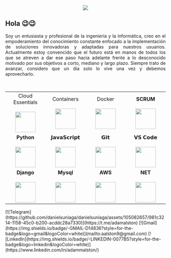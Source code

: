 <p align="center">
  <img src="https://github.com/danielsuniaga/danielsuniaga/assets/105082657/24722b33-5b49-4c2b-b987-13d1b735a984">
</p>

<!-- HR -->
## Hola 😉😉 
<!-- HR -->
<p align="justify">
Soy un entusiasta y profesional de la ingeniería y la informática, creo en el empoderamiento del conocimiento constante enfocado a la implementación de soluciones innovadoras y adaptadas para nuestros usuarios.
Actualmente estoy convencido que el futuro está en manos de todos los que se atreven a dar ese paso hacia adelante frente a lo desconocido motivado por sus objetivos a corto, mediano y largo plazo. Siempre trato de avanzar, considero que un día solo lo vive una vez y debemos aprovecharlo. 
</p>
<!-- HR --><br>
<div align="center">
  <table>
    <tbody>
      <tr>
        <td width="25%" align="center">
          <span>Cloud Essentials</span><br><br>
          <img height="64px" src="https://github.com/danielsuniaga/danielsuniaga/assets/105082657/e6328e2c-2b10-49d9-aebe-bfeb39863e4e">
        </td>
        <td width="25%" align="center">
          <span>Containers </span><br><br>
          <img height="64px" src="https://github.com/danielsuniaga/danielsuniaga/assets/105082657/3653b730-526d-437a-bf36-b5f748d720e8">
        </td>
        <td width="25%" align="center">
          <span>Docker</span><br><br>
          <img height="64px" src="https://github.com/danielsuniaga/danielsuniaga/assets/105082657/452db1ae-5abe-47c3-9153-1586517e10c4">
        </td>
        <td width="25%" align="center">
          <span><strong>SCRUM</strong>
          </span><br><br>
          <img height="64px" src="https://github.com/danielsuniaga/danielsuniaga/assets/105082657/cfc9dc7d-eb42-4bdb-99f9-b5e12c2485a8">
        </td>
      </tr>
      <tr valign="top">
        <td width="25%" align="center">
          <span><strong>Python</strong>
          </span><br><br>
          <img height="64px" src="https://cdn4.iconfinder.com/data/icons/logos-and-brands/512/267_Python_logo-128.png">
        </td>
        <td width="25%" align="center">
          <span>𝗝𝗮𝘃𝗮𝗦𝗰𝗿𝗶𝗽𝘁</span><br><br>
          <img height="64px" src="https://cdn.svgporn.com/logos/javascript.svg">
        </td>
        <td width="25%" align="center">
          <span>𝗚𝗶𝘁</span><br><br>
          <img height="64px" src="https://cdn.svgporn.com/logos/git-icon.svg">
        </td>
        <td width="25%" align="center">
          <span>𝗩𝗦 𝗖𝗼𝗱𝗲</span><br><br>
          <img height="64px" src="https://cdn.svgporn.com/logos/visual-studio-code.svg">
        </td>
      </tr>
      <tr valign="top">
        <td width="25%" align="center">
          <span><strong>Django</strong></span><br><br>
          <img height="64px" src="https://www.vectorlogo.zone/logos/djangoproject/djangoproject-ar21.svg">
        </td>
        <td width="25%" align="center">
          <span><strong>Mysql</strong></span><br><br>
          <img height="64px" src="https://github.com/danielsuniaga/danielsuniaga/assets/105082657/813d8258-d4b4-44dc-b466-7ea90005cee2">
        </td>
        <td width="25%" align="center">
          <span><strong>AWS</strong></span><br><br>
          <img height="64px" src="https://raw.githubusercontent.com/Thomas-George-T/Thomas-George-T/master/assets/aws.svg">
        </td>
        <td width="25%" align="center">
          <span><strong>NET</strong></span><br><br>
          <img height="64px" src="https://github.com/danielsuniaga/danielsuniaga/assets/105082657/fd1286ef-02fe-421b-a2c2-a3c3e938f399">
        </td>
      </tr>
    </tbody>
  </table>
</div>  
<div align="left">
[![Telegram](https://github.com/danielsuniaga/danielsuniaga/assets/105082657/981c3214-1158-45c0-b200-acddc28a7330)](https://t.me/adamalston)
[![Gmail](https://img.shields.io/badge/-GMAIL-D14836?style=for-the-badge&logo=gmail&logoColor=white)](mailto:aalston9@gmail.com)
[![LinkedIn](https://img.shields.io/badge/-LINKEDIN-0077B5?style=for-the-badge&logo=linkedin&logoColor=white)](https://www.linkedin.com/in/adammalston/)
</div>
